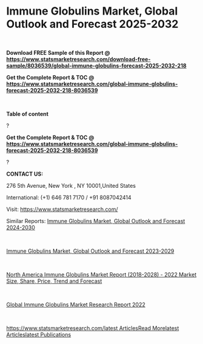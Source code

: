 <h1>Immune Globulins Market, Global Outlook and Forecast 2025-2032</h1><br/><p><strong>Download FREE Sample of this Report @ <a href="https://www.statsmarketresearch.com/download-free-sample/8036539/global-immune-globulins-forecast-2025-2032-218">https://www.statsmarketresearch.com/download-free-sample/8036539/global-immune-globulins-forecast-2025-2032-218</a></strong></p>
 
 
 
 <div><b>Get the Complete Report & TOC @ <a href="https://www.statsmarketresearch.com/global-immune-globulins-forecast-2025-2032-218-8036539">https://www.statsmarketresearch.com/global-immune-globulins-forecast-2025-2032-218-8036539</a></b></div>
 
 
 
 <p><br />
 
 <b>Table of content</b></p>
 
 
 
 <p>? </p>
 
 
 
 <div><b>Get the Complete Report & TOC @ <a href="https://www.statsmarketresearch.com/global-immune-globulins-forecast-2025-2032-218-8036539">https://www.statsmarketresearch.com/global-immune-globulins-forecast-2025-2032-218-8036539</a></b></div>
 
 
 
 <p>? </p>
 
 
 
 <p><b>CONTACT US:</b><br />
 
 276 5th Avenue, New York , NY 10001,United States<br />
 
 International: (+1) 646 781 7170 / +91 8087042414<br />
 
 Visit: <a href="https://www.statsmarketresearch.com/">https://www.statsmarketresearch.com/</a><br />
 
 Similar Reports: <a href="https://www.statsmarketresearch.com/global-immune-globulins-forecast-2025-2032-218-8036539">Immune Globulins Market, Global Outlook and Forecast 2024-2030</a><br />
 
 <br />
 
 <a href="https://www.statsmarketresearch.com/global-immune-globulins-forecast-2025-2032-218-8036539">Immune Globulins Market, Global Outlook and Forecast 2023-2029</a><br />
 
 <br />
 
 <a href="https://www.statsmarketresearch.com/global-immune-globulins-forecast-2025-2032-218-8036539">North America Immune Globulins Market Report (2018-2028) - 2022 Market Size, Share, Price, Trend and Forecast</a><br />
 
 <br />
 
 <a href="https://www.statsmarketresearch.com/global-immune-globulins-forecast-2025-2032-218-8036539">Global Immune Globulins Market Research Report 2022</a><br />
 
 <br />
 
 <a href="https://gyeongbokgung.com">https://www.statsmarketresearch.com/</a><a href="https://hallyeomaritime.com">latest Articles</a><a href="https://jingwansa.com">Read More</a><a href="https://nguoiviet.jp/">latest Articles</a><a href="https://www.intelmarketresearch.com/">latest Publications</a></p>